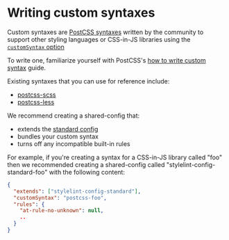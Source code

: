 # Writing custom syntaxes

Custom syntaxes are [PostCSS syntaxes](https://github.com/postcss/postcss#syntaxes) written by the community to support other styling languages or CSS-in-JS libraries using the [`customSyntax` option](../user-guide/usage/options.md#customSyntax)

To write one, familiarize yourself with PostCSS's [how to write custom syntax](https://github.com/postcss/postcss/blob/master/docs/syntax.md) guide.

Existing syntaxes that you can use for reference include:

- [postcss-scss](https://github.com/postcss/postcss-scss)
- [postcss-less](https://github.com/shellscape/postcss-less)

We recommend creating a shared-config that:

- extends the [standard config](https://github.com/stylelint/stylelint-config-standard)
- bundles your custom syntax
- turns off any incompatible built-in rules

For example, if you're creating a syntax for a CSS-in-JS library called "foo" then we recommended creating a shared-config called "stylelint-config-standard-foo" with the following content:

```json
{
  "extends": ["stylelint-config-standard"],
  "customSyntax": "postcss-foo",
  "rules": {
    "at-rule-no-unknown": null,
    ..
  }
}
```
